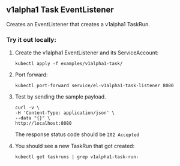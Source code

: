 ## v1alpha1 Task EventListener

Creates an EventListener that creates a v1alpha1 TaskRun.

### Try it out locally:

1. Create the v1alpha1 EventListener and its ServiceAccount:

   ```shell script
   kubectl apply -f examples/v1alpha1-task/
   ```

1. Port forward:

   ```shell script
   kubectl port-forward service/el-v1alpha1-task-listener 8080
   ```

1. Test by sending the sample payload.

   ```shell script
   curl -v \
   -H 'Content-Type: application/json' \
   --data "{}" \
   http://localhost:8080
   ```

   The response status code should be `202 Accepted`

1. You should see a new TaskRun that got created:

   ```shell script
   kubectl get taskruns | grep v1alpha1-task-run-
   ```
